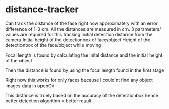 # distance-tracker

Can track the distance of the face right now approximately with an error difference of 1-3 cm.
All the distances are measured in cm.
3 parameters/ values are required for this tracking
Initial detection distance from the camera
Initial height of the detectionbox of face/object
Height of the detectionbox of the face/object while moving

Focal length is found by calculating the inital distance and the initial height of the object 

Then the distance is found by using the focal length found in the first stage

Right now this works for only faces because I could'nt find any object images data in openCV

This distance is truely based on the accuracy of the detectionbox hence better detection algorithm = better result 
